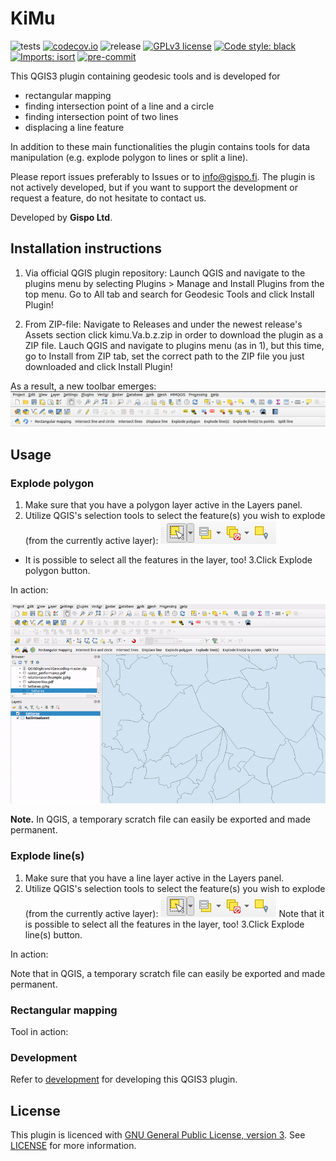 # KiMu
![tests](https://github.com/GispoCoding/kimu/workflows/Tests/badge.svg)
[![codecov.io](https://codecov.io/github/GispoCoding/kimu/coverage.svg?branch=master)](https://codecov.io/github/GispoCoding/kimu?branch=master)
![release](https://github.com/GispoCoding/kimu/workflows/Release/badge.svg)
[![GPLv3 license](https://img.shields.io/badge/License-GPLv3-blue.svg)](http://perso.crans.org/besson/LICENSE.html)
[![Code style: black](https://img.shields.io/badge/code%20style-black-000000.svg)](https://github.com/psf/black)
[![Imports: isort](https://img.shields.io/badge/%20imports-isort-%231674b1?style=flat&labelColor=ef8336)](https://pycqa.github.io/isort/)
[![pre-commit](https://img.shields.io/badge/pre--commit-enabled-brightgreen?logo=pre-commit&logoColor=white)](https://github.com/pre-commit/pre-commit)

This QGIS3 plugin containing geodesic tools and is developed for
- rectangular mapping
- finding intersection point of a line and a circle
- finding intersection point of two lines
- displacing a line feature

In addition to these main functionalities the plugin contains tools for data manipulation (e.g. explode polygon to lines or split a line).

Please report issues preferably to Issues or to info@gispo.fi. The plugin is not actively developed, but if you want to support the development or request a feature, do not hesitate to contact us.

Developed by **Gispo Ltd**.

## Installation instructions

1. Via official QGIS plugin repository: Launch QGIS and navigate to the plugins menu by selecting Plugins > Manage and Install Plugins from the top menu.
Go to All tab and search for Geodesic Tools and click Install Plugin!

2. From ZIP-file: Navigate to Releases and under the newest release's Assets section click kimu.Va.b.z.zip in order to download the plugin as a ZIP file.
Lauch QGIS and navigate to plugins menu (as in 1), but this time, go to Install from ZIP tab, set the correct path to the ZIP file you just downloaded and click Install Plugin!

As a result, a new toolbar emerges:
![plugin toolbar](/images/plugin_toolbar.png "Plugin toolbar")

## Usage

### Explode polygon

1. Make sure that you have a polygon layer active in the Layers panel.
2. Utilize QGIS's selection tools to select the feature(s) you wish to explode (from the currently active layer):
![QGIS's selection toolbar](/images/qgis_selection_tools.png "QGIS's selection toolbar")

- It is possible to select all the features in the layer, too!
3.Click Explode polygon button.

In action:

![Explode polygon](/images/explode_polygon.gif "Explode polygon")

**Note.** In QGIS, a temporary scratch file can easily be exported and made permanent.

### Explode line(s)

1. Make sure that you have a line layer active in the Layers panel.
2. Utilize QGIS's selection tools to select the feature(s) you wish to explode (from the currently active layer):
![QGIS's selection toolbar](/images/qgis_selection_tools.png "QGIS's selection toolbar")
Note that it is possible to select all the features in the layer, too!
3.Click Explode line(s) button.

In action:


Note that in QGIS, a temporary scratch file can easily be exported and made permanent.

### Rectangular mapping

Tool in action:


### Development

Refer to [development](docs/development.md) for developing this QGIS3 plugin.

## License
This plugin is licenced with
[GNU General Public License, version 3](https://www.gnu.org/licenses/gpl-3.0.html).
See [LICENSE](LICENSE) for more information.

